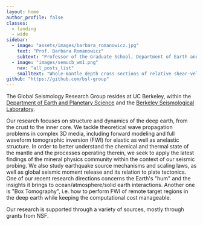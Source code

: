```yaml
---
layout: home
author_profile: false
classes:
  - landing
  - wide
sidebar:
  - image: "assets/images/barbara_romanowicz.jpg"
    text: "Prof. Barbara Romanowicz"
    subtext: "Professor of the Graduate School, Department of Earth and Planetary Science, UC Berkeley"
  - image: "images/semucb_wm1.png"
    nav: "all_posts_list"
    smalltext: "Whole-mantle depth cross-sections of relative shear-velocity variations in model SEMUCB-WM14, in the vicinity of major hotspots. [French et al., 2015]"
github: "https://github.com/bsl-group"
---
```



The Global Seismology Research Group resides at UC Berkeley, within the <a href="http://eps.berkeley.edu/">Department of Earth and Planetary Science</a> and the <a href="http://seismo.berkeley.edu/">Berkeley Seismological Laboratory</a>.



Our research focuses on structure and dynamics of the deep earth, from the crust to the inner core. 
We tackle theoretical wave propagation problems in complex 3D media, including forward modeling and full waveform tomographic inversion (FWI) 
for elastic as well as anelastic structure. In order to better understand the chemical and thermal state of the mantle and the processes operating therein, 
we seek to apply the latest findings of the mineral physics community within the context of our seismic probing. 
We also study earthquake source mechanisms and scaling laws, as well as global seismic moment release and its relation to plate tectonics. 
One of our recent research directions concerns the Earth's "hum" and the insights it brings to ocean/atmosphere/solid earth interactions. 
Another one is "Box Tomography", i.e. how to perform FWI of remote target regions in the deep earth while keeping the computational 
cost manageable.


Our research is supported through a variety of sources, mostly through grants from NSF.
